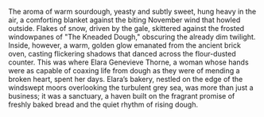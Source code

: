The aroma of warm sourdough, yeasty and subtly sweet, hung heavy in the air, a comforting blanket against the biting November wind that howled outside.  Flakes of snow, driven by the gale, skittered against the frosted windowpanes of "The Kneaded Dough," obscuring the already dim twilight.  Inside, however, a warm, golden glow emanated from the ancient brick oven, casting flickering shadows that danced across the flour-dusted counter.  This was where Elara Genevieve Thorne, a woman whose hands were as capable of coaxing life from dough as they were of mending a broken heart, spent her days.  Elara’s bakery, nestled on the edge of the windswept moors overlooking the turbulent grey sea, was more than just a business; it was a sanctuary, a haven built on the fragrant promise of freshly baked bread and the quiet rhythm of rising dough.
